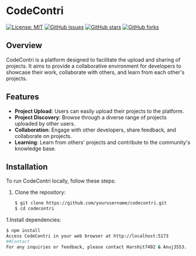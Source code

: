 # CodeContri

[![License: MIT](https://img.shields.io/badge/License-MIT-yellow.svg)](https://opensource.org/licenses/MIT)
[![GitHub issues](https://img.shields.io/github/issues/yourusername/codecontri.svg)](https://github.com/yourusername/codecontri/issues)
[![GitHub stars](https://img.shields.io/github/stars/yourusername/codecontri.svg)](https://github.com/yourusername/codecontri/stargazers)
[![GitHub forks](https://img.shields.io/github/forks/yourusername/codecontri.svg)](https://github.com/yourusername/codecontri/network)

## Overview

CodeContri is a platform designed to facilitate the upload and sharing of projects. It aims to provide a collaborative environment for developers to showcase their work, collaborate with others, and learn from each other's projects.

## Features

- **Project Upload**: Users can easily upload their projects to the platform.
- **Project Discovery**: Browse through a diverse range of projects uploaded by other users.
- **Collaboration**: Engage with other developers, share feedback, and collaborate on projects.
- **Learning**: Learn from others' projects and contribute to the community's knowledge base.

## Installation

To run CodeContri locally, follow these steps:

1. Clone the repository:
   ```bash
   $ git clone https://github.com/yourusername/codecontri.git
   $ cd codecontri
1.Install dependencies:
```bash 
$ npm install
Access CodeContri in your web browser at http://localhost:5173
##Contact
For any inquiries or feedback, please contact Harshit7492 & Anuj3553.

